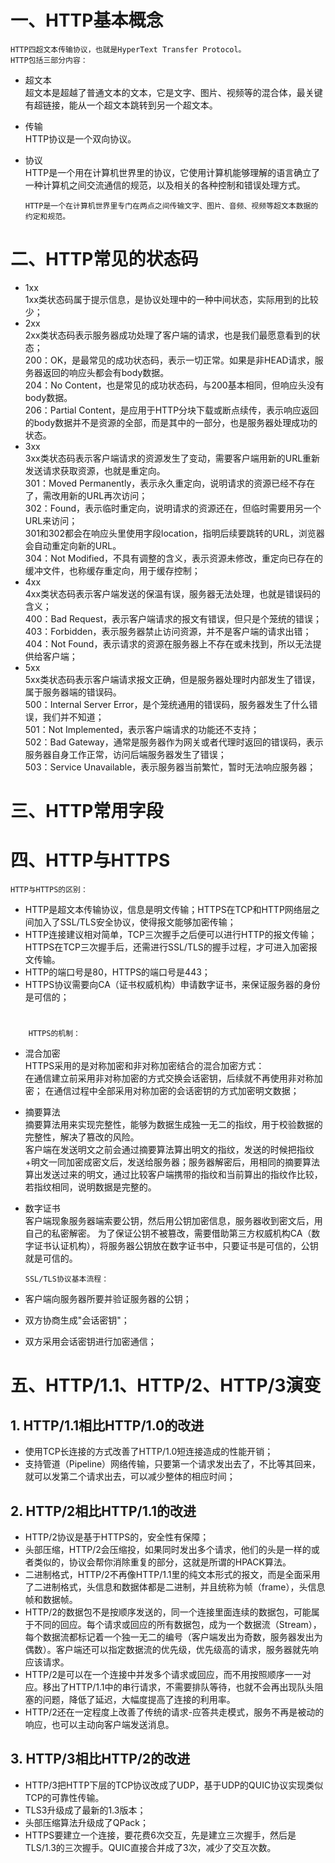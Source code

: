 # 一、HTTP基本概念
    HTTP四超文本传输协议，也就是HyperText Transfer Protocol。
    HTTP包括三部分内容：
  - 超文本  
        超文本是超越了普通文本的文本，它是文字、图片、视频等的混合体，最关键有超链接，能从一个超文本跳转到另一个超文本。
  - 传输  
        HTTP协议是一个双向协议。
  - 协议  
        HTTP是一个用在计算机世界里的协议，它使用计算机能够理解的语言确立了一种计算机之间交流通信的规范，以及相关的各种控制和错误处理方式。  

        HTTP是一个在计算机世界里专门在两点之间传输文字、图片、音频、视频等超文本数据的约定和规范。

# 二、HTTP常见的状态码
  - 1xx  
    1xx类状态码属于提示信息，是协议处理中的一种中间状态，实际用到的比较少；
  - 2xx  
    2xx类状态码表示服务器成功处理了客户端的请求，也是我们最愿意看到的状态；  
    200：OK，是最常见的成功状态码，表示一切正常。如果是非HEAD请求，服务器返回的响应头都会有body数据。  
    204：No Content，也是常见的成功状态码，与200基本相同，但响应头没有body数据。  
    206：Partial Content，是应用于HTTP分块下载或断点续传，表示响应返回的body数据并不是资源的全部，而是其中的一部分，也是服务器处理成功的状态。
  - 3xx  
    3xx类状态码表示客户端请求的资源发生了变动，需要客户端用新的URL重新发送请求获取资源，也就是重定向。  
    301：Moved Permanently，表示永久重定向，说明请求的资源已经不存在了，需改用新的URL再次访问；  
    302：Found，表示临时重定向，说明请求的资源还在，但临时需要用另一个URL来访问；  
    301和302都会在响应头里使用字段location，指明后续要跳转的URL，浏览器会自动重定向新的URL。  
    304：Not Modified，不具有调整的含义，表示资源未修改，重定向已存在的缓冲文件，也称缓存重定向，用于缓存控制；
  - 4xx  
    4xx类状态码表示客户端发送的保温有误，服务器无法处理，也就是错误码的含义；  
    400：Bad Request，表示客户端请求的报文有错误，但只是个笼统的错误；  
    403：Forbidden，表示服务器禁止访问资源，并不是客户端的请求出错；  
    404：Not Found，表示请求的资源在服务器上不存在或未找到，所以无法提供给客户端；  
  - 5xx  
    5xx类状态码表示客户端请求报文正确，但是服务器处理时内部发生了错误，属于服务器端的错误码。  
    500：Internal Server Error，是个笼统通用的错误码，服务器发生了什么错误，我们并不知道；  
    501：Not Implemented，表示客户端请求的功能还不支持；  
    502：Bad Gateway，通常是服务器作为网关或者代理时返回的错误码，表示服务器自身工作正常，访问后端服务器发生了错误；  
    503：Service Unavailable，表示服务器当前繁忙，暂时无法响应服务器；

# 三、HTTP常用字段

# 四、HTTP与HTTPS
    HTTP与HTTPS的区别：
  - HTTP是超文本传输协议，信息是明文传输；HTTPS在TCP和HTTP网络层之间加入了SSL/TLS安全协议，使得报文能够加密传输；
  - HTTP连接建议相对简单，TCP三次握手之后便可以进行HTTP的报文传输；HTTPS在TCP三次握手后，还需进行SSL/TLS的握手过程，才可进入加密报文传输。
  - HTTP的端口号是80，HTTPS的端口号是443；
  - HTTPS协议需要向CA（证书权威机构）申请数字证书，来保证服务器的身份是可信的；  
#
        HTTPS的机制：  
  - 混合加密  
        HTTPS采用的是对称加密和非对称加密结合的混合加密方式：  
        在通信建立前采用非对称加密的方式交换会话密钥，后续就不再使用非对称加密；
        在通信过程中全部采用对称加密的会话密钥的方式加密明文数据；
  - 摘要算法  
        摘要算法用来实现完整性，能够为数据生成独一无二的指纹，用于校验数据的完整性，解决了篡改的风险。  
        客户端在发送明文之前会通过摘要算法算出明文的指纹，发送的时候把指纹+明文一同加密成密文后，发送给服务器；服务器解密后，用相同的摘要算法算出发送过来的明文，通过比较客户端携带的指纹和当前算出的指纹作比较，若指纹相同，说明数据是完整的。
  - 数字证书  
        客户端现象服务器端索要公钥，然后用公钥加密信息，服务器收到密文后，用自己的私密解密。
        为了保证公钥不被篡改，需要借助第三方权威机构CA（数字证书认证机构），将服务器公钥放在数字证书中，只要证书是可信的，公钥就是可信的。

        SSL/TLS协议基本流程：
  - 客户端向服务器所要并验证服务器的公钥；
  - 双方协商生成"会话密钥"；
  - 双方采用会话密钥进行加密通信；

# 五、HTTP/1.1、HTTP/2、HTTP/3演变
## 1. HTTP/1.1相比HTTP/1.0的改进
  - 使用TCP长连接的方式改善了HTTP/1.0短连接造成的性能开销；
  - 支持管道（Pipeline）网络传输，只要第一个请求发出去了，不比等其回来，就可以发第二个请求出去，可以减少整体的相应时间；
## 2. HTTP/2相比HTTP/1.1的改进
  - HTTP/2协议是基于HTTPS的，安全性有保障；
  - 头部压缩，HTTP/2会压缩投，如果同时发出多个请求，他们的头是一样的或者类似的，协议会帮你消除重复的部分，这就是所谓的HPACK算法。
  - 二进制格式，HTTP/2不再像HTTP/1.1里的纯文本形式的报文，而是全面采用了二进制格式，头信息和数据体都是二进制，并且统称为帧（frame），头信息帧和数据帧。
  - HTTP/2的数据包不是按顺序发送的，同一个连接里面连续的数据包，可能属于不同的回应。每个请求或回应的所有数据包，成为一个数据流（Stream），每个数据流都标记着一个独一无二的编号（客户端发出为奇数，服务器发出为偶数）。客户端还可以指定数据流的优先级，优先级高的请求，服务器就先响应该请求。
  - HTTP/2是可以在一个连接中并发多个请求或回应，而不用按照顺序一一对应。移出了HTTP/1.1中的串行请求，不需要排队等待，也就不会再出现队头阻塞的问题，降低了延迟，大幅度提高了连接的利用率。
  - HTTP/2还在一定程度上改善了传统的请求-应答共走模式，服务不再是被动的响应，也可以主动向客户端发送消息。
## 3. HTTP/3相比HTTP/2的改进
  - HTTP/3把HTTP下层的TCP协议改成了UDP，基于UDP的QUIC协议实现类似TCP的可靠性传输。
  - TLS3升级成了最新的1.3版本；
  - 头部压缩算法升级成了QPack；
  - HTTPS要建立一个连接，要花费6次交互，先是建立三次握手，然后是TLS/1.3的三次握手。QUIC直接合并成了3次，减少了交互次数。